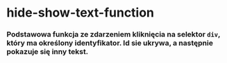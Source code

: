 # hide-show-text-function

### Podstawowa funkcja ze zdarzeniem kliknięcia na selektor `div`, który ma określony identyfikator. Id sie ukrywa, a następnie pokazuje się inny tekst.
